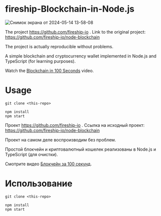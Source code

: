 # fireship-Blockchain-in-Node.js

![Снимок экрана от 2024-05-14 13-58-08](https://github.com/HAngry101/fireship-Blockchain-in-Node.js-/assets/168013853/55a7d967-2e52-4f4c-a35b-00782099f6e1)


The project https://github.com/fireship-io .
Link to the original project: https://github.com/fireship-io/node-blockchain

The project is actually reproducible without problems.

A simple blockchain and cryptocurrency wallet implemented in Node.js and TypeScript (for learning purposes).

Watch the [Blockchain in 100 Seconds](https://youtu.be/qF7dkrce-mQ) video. 

# Usage

```
git clone <this-repo>

npm install
npm start
```


Проект https://github.com/fireship-io .
Ссылка на исходный проект: https://github.com/fireship-io/node-blockchain

Проект на самом деле воспроизводим без проблем.

Простой блокчейн и криптовалютный кошелек реализованы в Node.js и TypeScript (для очистки).

Смотрите видео [Блокчейн за 100 секунд](https://youtu.be/qF7dkrce-mQ). 

# Использование

```
git clone <this-repo>

npm install
npm start
```

